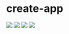 # create-app
![](https://img.shields.io/badge/webpack-%5E5.0.0--beta.29-orange)
![](https://img.shields.io/badge/react-%5E16.13.1-orange)
![](https://img.shields.io/badge/react--router-%5E5.2.0-orange)
![](https://img.shields.io/badge/eslint-react--aya-brightgreen)
